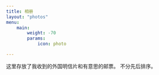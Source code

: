 ```yaml
---
title: 相册
layout: "photos"
menu:
    main:
        weight: -70
        params:
            icon: photo

---
```

这里存放了我收到的外国明信片和有意思的邮票。
不分先后排序。

